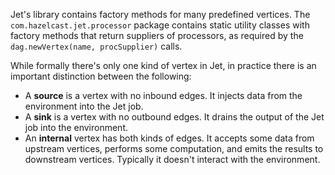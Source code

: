 Jet's library contains factory methods for many predefined vertices.
The `com.hazelcast.jet.processor` package contains static utility
classes with factory methods that return suppliers of processors, as
required by the `dag.newVertex(name, procSupplier)` calls.

While formally there's only one kind of vertex in Jet, in practice there
is an important distinction between the following:

* A **source** is a vertex with no inbound edges. It injects data from
the environment into the Jet job.
* A **sink** is a vertex with no outbound edges. It drains the output of
the Jet job into the environment.
* An **internal** vertex has both kinds of edges. It accepts some data
from upstream vertices, performs some computation, and emits the results
to downstream vertices. Typically it doesn't interact with the
environment.
